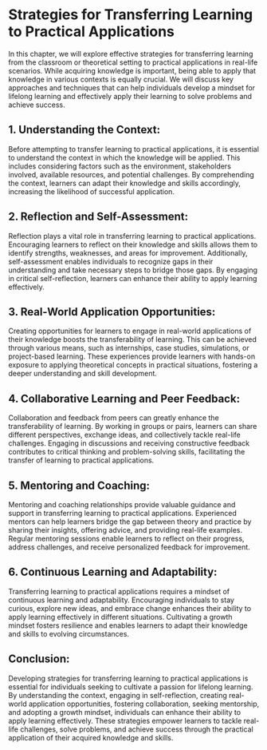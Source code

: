 # Strategies for Transferring Learning to Practical Applications

In this chapter, we will explore effective strategies for transferring learning from the classroom or theoretical setting to practical applications in real-life scenarios. While acquiring knowledge is important, being able to apply that knowledge in various contexts is equally crucial. We will discuss key approaches and techniques that can help individuals develop a mindset for lifelong learning and effectively apply their learning to solve problems and achieve success.

## 1\. Understanding the Context:

Before attempting to transfer learning to practical applications, it is essential to understand the context in which the knowledge will be applied. This includes considering factors such as the environment, stakeholders involved, available resources, and potential challenges. By comprehending the context, learners can adapt their knowledge and skills accordingly, increasing the likelihood of successful application.

## 2\. Reflection and Self-Assessment:

Reflection plays a vital role in transferring learning to practical applications. Encouraging learners to reflect on their knowledge and skills allows them to identify strengths, weaknesses, and areas for improvement. Additionally, self-assessment enables individuals to recognize gaps in their understanding and take necessary steps to bridge those gaps. By engaging in critical self-reflection, learners can enhance their ability to apply learning effectively.

## 3\. Real-World Application Opportunities:

Creating opportunities for learners to engage in real-world applications of their knowledge boosts the transferability of learning. This can be achieved through various means, such as internships, case studies, simulations, or project-based learning. These experiences provide learners with hands-on exposure to applying theoretical concepts in practical situations, fostering a deeper understanding and skill development.

## 4\. Collaborative Learning and Peer Feedback:

Collaboration and feedback from peers can greatly enhance the transferability of learning. By working in groups or pairs, learners can share different perspectives, exchange ideas, and collectively tackle real-life challenges. Engaging in discussions and receiving constructive feedback contributes to critical thinking and problem-solving skills, facilitating the transfer of learning to practical applications.

## 5\. Mentoring and Coaching:

Mentoring and coaching relationships provide valuable guidance and support in transferring learning to practical applications. Experienced mentors can help learners bridge the gap between theory and practice by sharing their insights, offering advice, and providing real-life examples. Regular mentoring sessions enable learners to reflect on their progress, address challenges, and receive personalized feedback for improvement.

## 6\. Continuous Learning and Adaptability:

Transferring learning to practical applications requires a mindset of continuous learning and adaptability. Encouraging individuals to stay curious, explore new ideas, and embrace change enhances their ability to apply learning effectively in different situations. Cultivating a growth mindset fosters resilience and enables learners to adapt their knowledge and skills to evolving circumstances.

## Conclusion:

Developing strategies for transferring learning to practical applications is essential for individuals seeking to cultivate a passion for lifelong learning. By understanding the context, engaging in self-reflection, creating real-world application opportunities, fostering collaboration, seeking mentorship, and adopting a growth mindset, individuals can enhance their ability to apply learning effectively. These strategies empower learners to tackle real-life challenges, solve problems, and achieve success through the practical application of their acquired knowledge and skills.
